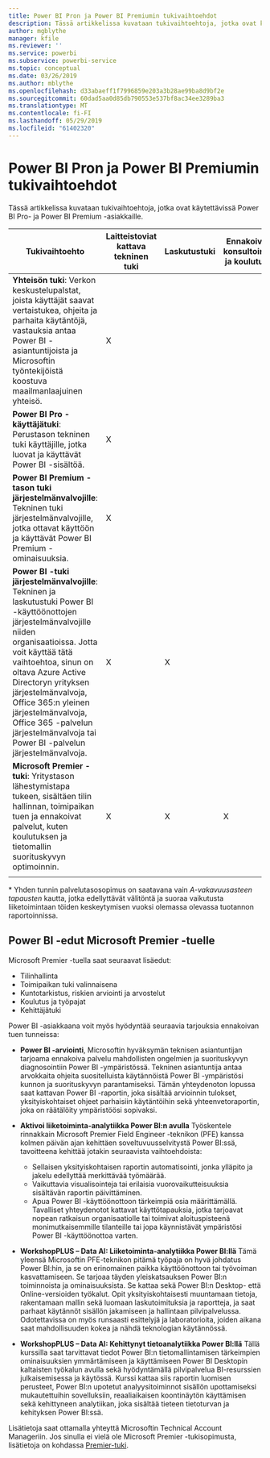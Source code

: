 ```yaml
---
title: Power BI Pron ja Power BI Premiumin tukivaihtoehdot
description: Tässä artikkelissa kuvataan tukivaihtoehtoja, jotka ovat käytettävissä Power BI Pro- ja Power BI Premium -asiakkaille.
author: mgblythe
manager: kfile
ms.reviewer: ''
ms.service: powerbi
ms.subservice: powerbi-service
ms.topic: conceptual
ms.date: 03/26/2019
ms.author: mblythe
ms.openlocfilehash: d33abaeff1f7996859e203a3b28ae99ba8d9bf2e
ms.sourcegitcommit: 60dad5aa0d85db790553e537bf8ac34ee3289ba3
ms.translationtype: MT
ms.contentlocale: fi-FI
ms.lasthandoff: 05/29/2019
ms.locfileid: "61402320"
---
```

# <a name="power-bi-pro-and-power-bi-premium-support-options"></a>Power BI Pron ja Power BI Premiumin tukivaihtoehdot

Tässä artikkelissa kuvataan tukivaihtoehtoja, jotka ovat käytettävissä Power BI Pro- ja Power BI Premium -asiakkaille.

| **Tukivaihtoehto** | **Laitteistoviat kattava tekninen tuki** | **Laskutustuki** | **Ennakoiva konsultointi ja koulutus** | **Palvelutaso <br>(aika ensimmäiseen yhteydenottoon)** | **Tukikanava** |
| --- | --- | --- | --- | --- | --- |
| **Yhteisön tuki**: Verkon keskustelupalstat, joista käyttäjät saavat vertaistukea, ohjeita ja parhaita käytäntöjä, vastauksia antaa Power BI -asiantuntijoista ja Microsoftin työntekijöistä koostuva maailmanlaajuinen yhteisö. | X |   |   | Ei määritetty, yhteydenotto mahdollisuuksien mukaan. | [Power BI -yhteisö](https://community.powerbi.com) |
| **Power BI Pro -käyttäjätuki**: Perustason tekninen tuki käyttäjille, jotka luovat ja käyttävät Power BI -sisältöä. | X |   |   | Yksi arkipäivä. | [Power BI -tukisivusto](https://support.powerbi.com)  |
| **Power BI Premium -tason tuki järjestelmänvalvojille**: Tekninen tuki järjestelmänvalvojille, jotka ottavat käyttöön ja käyttävät Power BI Premium -ominaisuuksia. | X |   |   | Yksi arkipäivä tai yksi tunti, tapauksen vakavuuden mukaan.\* | [Power BI -tukisivusto](https://support.powerbi.com)<br>TAI<br>[Microsoft 365 -hallintakeskus](https://portal.office.com/adminportal)<br>TAI<br> Puhelin |
| **Power BI -tuki järjestelmänvalvojille**: Tekninen ja laskutustuki Power BI -käyttöönottojen järjestelmänvalvojille niiden organisaatioissa.  Jotta voit käyttää tätä vaihtoehtoa, sinun on oltava Azure Active Directoryn yrityksen järjestelmänvalvoja, Office 365:n yleinen järjestelmänvalvoja, Office 365 -palvelun järjestelmänvalvoja tai Power BI -palvelun järjestelmänvalvoja. | X | X |   | Yksi arkipäivä tai yksi tunti, tapauksen vakavuuden mukaan.\* | [Microsoft 365 -hallintakeskus](https://portal.office.com/adminportal)<br>TAI<br> Puhelin |
| **Microsoft Premier -tuki**: Yritystason lähestymistapa tukeen, sisältäen tilin hallinnan, toimipaikan tuen ja ennakoivat palvelut, kuten koulutuksen ja tietomallin suorituskyvyn optimoinnin. | X | X | X | Vaihtelee tarjouksen ja tapauksen vakavuuden mukaan.\* | Technical Account Manager <br>TAI<br> [Microsoft 365 -hallintakeskus](https://portal.office.com/adminportal) |
| | | | | | |

\* Yhden tunnin palvelutasosopimus on saatavana vain _A-vakavuusasteen tapausten_ kautta, jotka edellyttävät välitöntä ja suoraa vaikutusta liiketoimintaan töiden keskeytymisen vuoksi olemassa olevassa tuotannon raportoinnissa.

## <a name="power-bi-benefits-for-microsoft-premier-support"></a>Power BI -edut Microsoft Premier -tuelle

Microsoft Premier -tuella saat seuraavat lisäedut:

- Tilinhallinta
- Toimipaikan tuki valinnaisena
- Kuntotarkistus, riskien arviointi ja arvostelut
- Koulutus ja työpajat
- Kehittäjätuki

Power BI -asiakkaana voit myös hyödyntää seuraavia tarjouksia ennakoivan tuen tunneissa:

 - **Power BI -arviointi**, Microsoftin hyväksymän teknisen asiantuntijan tarjoama ennakoiva palvelu mahdollisten ongelmien ja suorituskyvyn diagnosointiin Power BI -ympäristössä. Tekninen asiantuntija antaa arvokkaita ohjeita suositelluista käytännöistä Power BI -ympäristösi kunnon ja suorituskyvyn parantamiseksi. Tämän yhteydenoton lopussa saat kattavan Power BI -raportin, joka sisältää arvioinnin tulokset, yksityiskohtaiset ohjeet parhaisiin käytäntöihin sekä yhteenvetoraportin, joka on räätälöity ympäristöösi sopivaksi.

 - **Aktivoi liiketoiminta-analytiikka Power BI:n avulla** Työskentele rinnakkain Microsoft Premier Field Engineer -teknikon (PFE) kanssa kolmen päivän ajan kehittäen soveltuvuusselvitystä Power BI:ssä, tavoitteena kehittää jotakin seuraavista vaihtoehdoista:
    - Sellaisen yksityiskohtaisen raportin automatisointi, jonka ylläpito ja jakelu edellyttää merkittävää työmäärää.
    - Vaikuttavia visualisointeja tai erilaisia vuorovaikutteisuuksia sisältävän raportin päivittäminen. 
    - Apua Power BI -käyttöönottoon tärkeimpiä osia määrittämällä. Tavalliset yhteydenotot kattavat käyttötapauksia, jotka tarjoavat nopean ratkaisun organisaatiolle tai toimivat aloituspisteenä monimutkaisemmille tilanteille tai jopa käynnistävät ympäristösi Power BI -käyttöönottoa varten.

  - **WorkshopPLUS – Data AI: Liiketoiminta-analytiikka Power BI:llä** Tämä yleensä Microsoftin PFE-teknikon pitämä työpaja on hyvä johdatus Power BI:hin, ja se on erinomainen paikka käyttöönottoon tai työvoiman kasvattamiseen.
Se tarjoaa täyden yleiskatsauksen Power BI:n toiminnoista ja ominaisuuksista. Se kattaa sekä Power BI:n Desktop- että Online-versioiden työkalut. Opit yksityiskohtaisesti muuntamaan tietoja, rakentamaan mallin sekä luomaan laskutoimituksia ja raportteja, ja saat parhaat käytännöt sisällön jakamiseen ja hallintaan pilvipalvelussa. Odotettavissa on myös runsaasti esittelyjä ja laboratorioita, joiden aikana saat mahdollisuuden kokea ja nähdä teknologian käytännössä.

  - **WorkshopPLUS – Data AI: Kehittynyt tietoanalytiikka Power BI:llä** Tällä kurssilla saat tarvittavat tiedot Power BI:n tietomallintamisen tärkeimpien ominaisuuksien ymmärtämiseen ja käyttämiseen Power BI Desktopin kaltaisten työkalun avulla sekä hyödyntämällä pilvipalvelua BI-resurssien julkaisemisessa ja käytössä. Kurssi kattaa siis raportin luomisen perusteet, Power BI:n upotetut analyysitoiminnot sisällön upottamiseksi mukautettuihin sovelluksiin, reaaliaikaisen koontinäytön käyttämisen sekä kehittyneen analytiikan, joka sisältää tieteen tietoturvan ja kehityksen Power BI:ssä.

Lisätietoja saat ottamalla yhteyttä Microsoftin Technical Account Manageriin. Jos sinulla ei vielä ole Microsoft Premier -tukisopimusta, lisätietoja on kohdassa [Premier-tuki](https://support.microsoft.com/en-us/premier).
